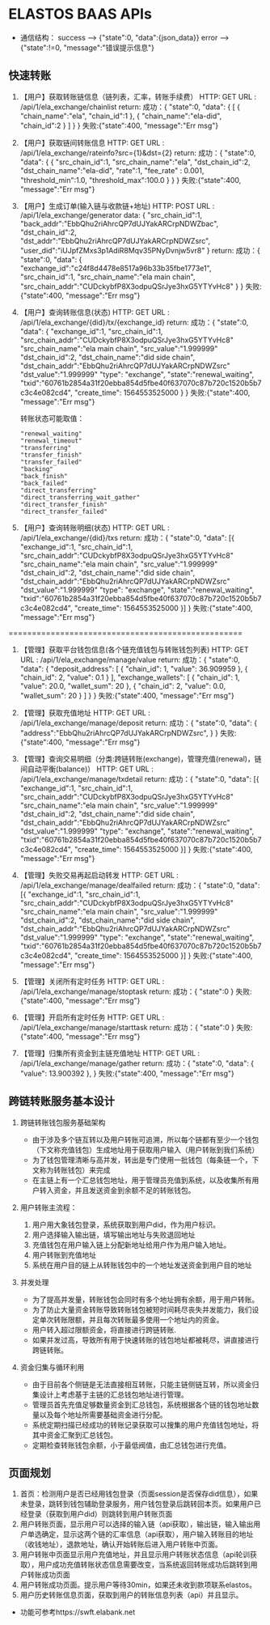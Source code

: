 # ELASTOS BAAS APIs

* 通信结构：
    success --> {"state":0, "data":{json_data}}
    error   --> {"state":!=0, "message":"错误提示信息"}

## 快速转账
1. 【用户】获取转账链信息（链列表，汇率，转账手续费）
HTTP: GET
URL : /api/1/ela_exchange/chainlist
return:
    成功：{
        "state":0,
        "data": {
            [
                {
                    "chain_name":"ela",
                    "chain_id":1
                },
                {
                    "chain_name":"ela-did",
                    "chain_id":2
                }
            ]
        }
    }
    失败:{"state":400, "message":"Err msg"}

1. 【用户】获取链间转账信息 
HTTP: GET
URL : /api/1/ela_exchange/rateinfo?src={1}&dst={2}
return:
    成功：{
        "state":0,
        "data": {
            {
                "src_chain_id":1,
                "src_chain_name":"ela",
                "dst_chain_id":2,
                "dst_chain_name":"ela-did",
                "rate":1,
                "fee_rate" : 0.001,
                "threshold_min":1.0,
                "threshold_max":100.0
            }
        }
    }
    失败:{"state":400, "message":"Err msg"}

1. 【用户】生成订单(输入链与收款链+地址)
HTTP: POST
URL : /api/1/ela_exchange/generator
data: {
    "src_chain_id":1,
    "back_addr":"EbbQhu2riAhrcQP7dUJYakARCrpNDWZbac",
    "dst_chain_id":2,
    "dst_addr":"EbbQhu2riAhrcQP7dUJYakARCrpNDWZsrc",
    "user_did":"iUJpfZMxs3p1AdiR8Mqv35PNyDvnjw5vr8"
}
return:
    成功：{
        "state":0,
        "data": {
            "exchange_id":"c24f8d4478e8517a96b33b35fbe1773e1",
            "src_chain_id":1,
            "src_chain_name":"ela main chain",
            "src_chain_addr":"CUDckybfP8X3odpuQSrJye3hxG5YTYvHc8"
            }
    }
    失败:{"state":400, "message":"Err msg"}

1. 【用户】查询转账信息(状态)
HTTP: GET
URL : /api/1/ela_exchange/{did}/tx/{exchange_id}
return:
    成功：{
        "state":0,
        "data": {
            "exchange_id":1,
            "src_chain_id":1,
            "src_chain_addr":"CUDckybfP8X3odpuQSrJye3hxG5YTYvHc8"
            "src_chain_name":"ela main chain",
            "src_value":"1.999999"
            "dst_chain_id":2,
            "dst_chain_name":"did side chain",
            "dst_chain_addr":"EbbQhu2riAhrcQP7dUJYakARCrpNDWZsrc"
            "dst_value":"1.999999"
            "type": "exchange",
            "state":"renewal_waiting",
            "txid":"60761b2854a31f20ebba854d5fbe40f637070c87b720c1520b5b7c3c4e082cd4",
            "create_time": 1564553525000
        }
    }
    失败:{"state":400, "message":"Err msg"}

    转账状态可能取值：
    ```
    "renewal_waiting"
    "renewal_timeout"
    "transferring"
    "transfer_finish"
    "transfer_failed"
    "backing"
    "back_finish"
    "back_failed"
    "direct_transferring"
    "direct_transferring_wait_gather"
    "direct_transfer_finish"
    "direct_transfer_failed"
    ```

1. 【用户】查询转账明细(状态)
HTTP: GET
URL : /api/1/ela_exchange/{did}/txs
return:
    成功：{
        "state":0,
        "data": [{
            "exchange_id":1,
            "src_chain_id":1,
            "src_chain_addr":"CUDckybfP8X3odpuQSrJye3hxG5YTYvHc8"
            "src_chain_name":"ela main chain",
            "src_value":"1.999999"
            "dst_chain_id":2,
            "dst_chain_name":"did side chain",
            "dst_chain_addr":"EbbQhu2riAhrcQP7dUJYakARCrpNDWZsrc"
            "dst_value":"1.999999"
            "type": "exchange",
            "state":"renewal_waiting",
            "txid":"60761b2854a31f20ebba854d5fbe40f637070c87b720c1520b5b7c3c4e082cd4",
            "create_time": 1564553525000
        }]
    }
    失败:{"state":400, "message":"Err msg"}

==================================================
1. 【管理】获取平台钱包信息(各个链充值钱包与转账钱包列表)
HTTP: GET
URL : /api/1/ela_exchange/manage/value
return:
    成功：{
        "state":0,
        "data":
        {
        "deposit_address": [
            {
                "chain_id": 1,
                "value": 36.909959
            },
            {
                "chain_id": 2,
                "value": 0.1
            }
        ],
        "exchange_wallets": [
            {
                "chain_id": 1,
                "value": 20.0,
                "wallet_sum": 20
            },
            {
                "chain_id": 2,
                "value": 0.0,
                "wallet_sum": 20
            }
        ]
        }
    }
    失败:{"state":400, "message":"Err msg"}

1. 【管理】获取充值地址
HTTP: GET
URL : /api/1/ela_exchange/manage/deposit
return:
    成功：{
        "state":0,
        "data":
                { 
                "address":"EbbQhu2riAhrcQP7dUJYakARCrpNDWZsrc",
                }
    }
    失败:{"state":400, "message":"Err msg"}

1. 【管理】查询交易明细（分类:跨链转账(exchange)，管理充值(renewal)，链间自动平衡(balance)）
HTTP: GET
URL : /api/1/ela_exchange/manage/txdetail
return:
    成功：{
        "state":0,
        "data": [{
            "exchange_id":1,
            "src_chain_id":1,
            "src_chain_addr":"CUDckybfP8X3odpuQSrJye3hxG5YTYvHc8"
            "src_chain_name":"ela main chain",
            "src_value":"1.999999"
            "dst_chain_id":2,
            "dst_chain_name":"did side chain",
            "dst_chain_addr":"EbbQhu2riAhrcQP7dUJYakARCrpNDWZsrc"
            "dst_value":"1.999999"
            "type": "exchange",
            "state":"renewal_waiting",
            "txid":"60761b2854a31f20ebba854d5fbe40f637070c87b720c1520b5b7c3c4e082cd4",
            "create_time": 1564553525000
        }]
    }
    失败:{"state":400, "message":"Err msg"}

1. 【管理】失败交易再起启动转发
HTTP: GET
URL : /api/1/ela_exchange/manage/dealfailed
return:
    成功：{
        "state":0,
        "data": [{
            "exchange_id":1,
            "src_chain_id":1,
            "src_chain_addr":"CUDckybfP8X3odpuQSrJye3hxG5YTYvHc8"
            "src_chain_name":"ela main chain",
            "src_value":"1.999999"
            "dst_chain_id":2,
            "dst_chain_name":"did side chain",
            "dst_chain_addr":"EbbQhu2riAhrcQP7dUJYakARCrpNDWZsrc"
            "dst_value":"1.999999"
            "type": "exchange",
            "state":"renewal_waiting",
            "txid":"60761b2854a31f20ebba854d5fbe40f637070c87b720c1520b5b7c3c4e082cd4",
            "create_time": 1564553525000
        }]
    }
    失败:{"state":400, "message":"Err msg"}

1. 【管理】关闭所有定时任务
HTTP: GET
URL : /api/1/ela_exchange/manage/stoptask
return:
    成功：{
        "state":0
    }
    失败:{"state":400, "message":"Err msg"}

1. 【管理】开启所有定时任务
HTTP: GET
URL : /api/1/ela_exchange/manage/starttask
return:
    成功：{
        "state":0
    }
    失败:{"state":400, "message":"Err msg"}

1. 【管理】归集所有资金到主链充值地址
HTTP: GET
URL : /api/1/ela_exchange/manage/gather
return:
    成功：{
        "state":0,
        "data": {
            "value": 13.900392
        },
    }
    失败:{"state":400, "message":"Err msg"}

## 跨链转账服务基本设计
1. 跨链转账钱包服务基础架构
    * 由于涉及多个链互转以及用户转账可追溯，所以每个链都有至少一个钱包（下文称充值钱包）生成地址用于获取用户输入（用户转账到我们系统）
    * 为了钱包管理清晰与高并发，转出是专门使用一批钱包（每条链一个，下文称为转账钱包）来完成
    * 在主链上有一个汇总钱包地址，用于管理员充值到系统，以及收集所有用户转入资金，并且发送资金到余额不足的转账钱包。

2. 用户转账主流程：
    1. 用户用大象钱包登录，系统获取到用户did，作为用户标识。
    2. 用户选择输入输出链，填写输出地址与失败退回地址
    3. 充值钱包在用户输入链上分配新地址给用户作为用户输入地址。
    4. 用户转账到充值地址
    5. 系统在用户目的链上从转账钱包中的一个地址发送资金到用户目的地址

3. 并发处理
    * 为了提高并发量，转账钱包会同时有多个地址拥有余额，用于用户转账。
    * 为了防止大量资金转账导致转账钱包被短时间耗尽丧失并发能力，我们设定单次转账限额，并且每次转账最多使用一个地址内的资金。
    * 用户转入超过限额资金，将直接进行跨链转账.
    * 如果并发过高，导致所有用于快速转账的钱包地址都被耗尽，讲直接进行跨链转账。

4. 资金归集与循环利用
    * 由于目前各个侧链是无法直接相互转账，只能主链侧链互转，所以资金归集设计上考虑基于主链的汇总钱包地址进行管理。
    * 管理员首先充值足够数量资金到汇总钱包，系统根据各个链的钱包地址数量以及每个地址所需要基础资金进行分配。
    * 系统定期扫描已经成功的转账记录获取可以搜集的用户充值钱包地址，将其中资金汇聚到汇总钱包。
    * 定期检查转账钱包余额，小于最低阀值，由汇总钱包进行充值。

## 页面规划
1. 首页：检测用户是否已经用钱包登录（页面session是否保存did信息），如果未登录，跳转到钱包辅助登录服务，用户钱包登录后跳转回本页。如果用户已经登录（获取到用户did）则跳转到用户转账页面
2. 用户转账页面，显示用户可以选择的输入链（api获取），输出链，输入输出用户单选确定，显示这两个链的汇率信息（api获取），用户输入转账目的地址（收钱地址），退款地址，确认开始转账后进入用户转账中页面。
3. 用户转账中页面显示用户充值地址，并且显示用户转账状态信息（api轮训获取），用户成功充值转账状态信息需要改变，当系统返回转账成功后跳转到用户转账成功页面
4. 用户转账成功页面。提示用户等待30min，如果还未收到款项联系elastos。
5. 用户历史转账信息页面，获取到用户的转账信息列表（api）并且显示。
* 功能可参考https://swft.elabank.net
